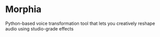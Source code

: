 # Morphia
Python-based voice transformation tool that lets you creatively reshape audio using studio-grade effects
